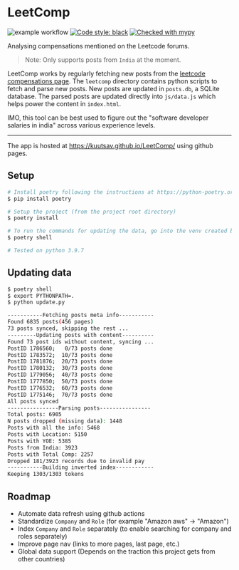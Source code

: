# LeetComp

![example workflow](https://github.com/kuutsav/LeetComp/actions/workflows/test-suite.yml/badge.svg)
[![Code style: black](https://img.shields.io/badge/code%20style-black-000000.svg)](https://github.com/psf/black)
[![Checked with mypy](http://www.mypy-lang.org/static/mypy_badge.svg)](http://mypy-lang.org/)


Analysing compensations mentioned on the Leetcode forums.

> Note: Only supports posts from `India` at the moment.

LeetComp works by regularly fetching new posts from the [leetcode compensations page](https://leetcode.com/discuss/compensation). The `leetcomp` directory contains python scripts to fetch and parse new posts. New posts are updated in `posts.db`, a SQLite database. The parsed posts are updated directly into `js/data.js` which helps power the content in `index.html`.

IMO, this tool can be best used to figure out the "software developer salaries in india" across various experience levels.

---

The app is hosted at https://kuutsav.github.io/LeetComp/ using github pages.

## Setup

```bash
# Install poetry following the instructions at https://python-poetry.org/docs or use pip
$ pip install poetry

# Setup the project (from the project root directory)
$ poetry install

# To run the commands for updating the data, go into the venv created by poetry
$ poetry shell

# Tested on python 3.9.7
```

## Updating data

```bash
$ poetry shell
$ export PYTHONPATH=.
$ python update.py

-----------Fetching posts meta info-----------
Found 6835 posts(456 pages)
73 posts synced, skipping the rest ...
---------Updating posts with content----------
Found 73 post ids without content, syncing ...
PostID 1786560;   0/73 posts done
PostID 1783572;  10/73 posts done
PostID 1781876;  20/73 posts done
PostID 1780132;  30/73 posts done
PostID 1779056;  40/73 posts done
PostID 1777850;  50/73 posts done
PostID 1776532;  60/73 posts done
PostID 1775146;  70/73 posts done
All posts synced
----------------Parsing posts----------------
Total posts: 6905
N posts dropped (missing data): 1448
Posts with all the info: 5468
Posts with Location: 5150
Posts with YOE: 5385
Posts from India: 3923
Posts with Total Comp: 2257
Dropped 181/3923 records due to invalid pay
-----------Building inverted index------------
Keeping 1303/1303 tokens
```

## Roadmap

- Automate data refresh using github actions
- Standardize `Company` and `Role` (for example "Amazon aws" -> "Amazon")
- Index `Company` and `Role` separately (to enable searching for company and roles separately)
- Improve page nav (links to more pages, last page, etc.)
- Global data support (Depends on the traction this project gets from other countries)
